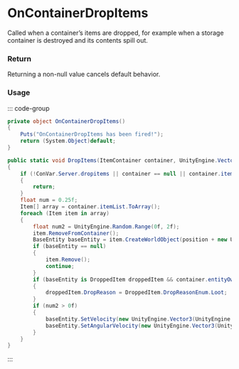 <Badge type="danger" text="Carbon Compatible"/><Badge type="warning" text="Oxide Compatible"/>
# OnContainerDropItems
Called when a container’s items are dropped, for example when a storage container is destroyed and its contents spill out.
### Return
Returning a non-null value cancels default behavior.

### Usage
::: code-group
```csharp [Example]
private object OnContainerDropItems()
{
	Puts("OnContainerDropItems has been fired!");
	return (System.Object)default;
}
```
```csharp [Source — Assembly-CSharp @ DropUtil]
public static void DropItems(ItemContainer container, UnityEngine.Vector3 position)
{
	if (!ConVar.Server.dropitems || container == null || container.itemList == null)
	{
		return;
	}
	float num = 0.25f;
	Item[] array = container.itemList.ToArray();
	foreach (Item item in array)
	{
		float num2 = UnityEngine.Random.Range(0f, 2f);
		item.RemoveFromContainer();
		BaseEntity baseEntity = item.CreateWorldObject(position + new UnityEngine.Vector3(UnityEngine.Random.Range(0f - num, num), 1f, UnityEngine.Random.Range(0f - num, num)));
		if (baseEntity == null)
		{
			item.Remove();
			continue;
		}
		if (baseEntity is DroppedItem droppedItem && container.entityOwner is LootContainer)
		{
			droppedItem.DropReason = DroppedItem.DropReasonEnum.Loot;
		}
		if (num2 > 0f)
		{
			baseEntity.SetVelocity(new UnityEngine.Vector3(UnityEngine.Random.Range(-1f, 1f), UnityEngine.Random.Range(0f, 1f), UnityEngine.Random.Range(-1f, 1f)) * num2);
			baseEntity.SetAngularVelocity(new UnityEngine.Vector3(UnityEngine.Random.Range(-10f, 10f), UnityEngine.Random.Range(-10f, 10f), UnityEngine.Random.Range(-10f, 10f)) * num2);
		}
	}
}

```
:::
